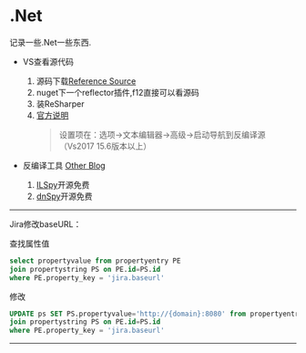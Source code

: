 # .Net

记录一些.Net一些东西.

* VS查看源代码
  1. 源码下载[Reference Source](https://referencesource.microsoft.com/)
  2. nuget下一个reflector插件,f12直接可以看源码
  3. 装ReSharper
  4. [官方说明](https://docs.microsoft.com/en-us/visualstudio/ide/go-to-and-peek-definition?view=vs-2017)
     > 设置项在：选项→文本编辑器→高级→启动导航到反编译源（Vs2017 15.6版本以上）

* 反编译工具 [Other Blog](https://www.cnblogs.com/ldc218/p/8945892.html)
    1. [ILSpy](https://github.com/icsharpcode/ILSpy)开源免费
    2. [dnSpy](https://github.com/0xd4d/dnSpy)开源免费

---

Jira修改baseURL：

查找属性值

```sql
select propertyvalue from propertyentry PE
join propertystring PS on PE.id=PS.id
where PE.property_key = 'jira.baseurl'
```

修改

```sql
UPDATE ps SET PS.propertyvalue='http://{domain}:8080' from propertyentry PE
join propertystring PS on PE.id=PS.id
where PE.property_key = 'jira.baseurl'
```

---